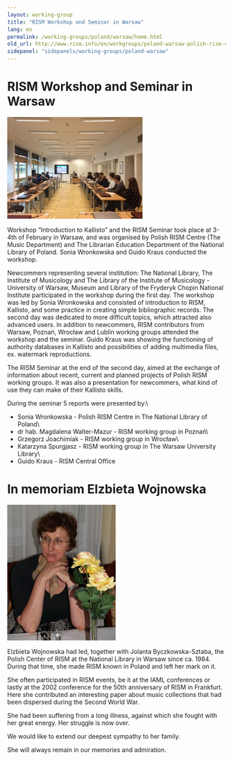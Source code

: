 ```yaml
---
layout: working-group
title: "RISM Workshop and Seminar in Warsaw"
lang: en
permalink: /working-groups/poland/warsaw/home.html
old_url: http://www.rism.info/en/workgroups/poland-warsaw-polish-rism-center-national-library-of-poland/home.html
sidepanel: "sidepanels/working-groups/poland-warsaw"
---
```


# RISM Workshop and Seminar in Warsaw

 ![](/resources-old-website/workgroups-images/csm_IMG_0930_8b75876f82.jpg "IMG 0930")

Workshop “Introduction to Kallisto” and the RISM Seminar took place at 3-4th of February in Warsaw, and was organised by Polish RISM Centre (The Music Department) and The Librarian Education Department of the National Library of Poland. Sonia Wronkowska and Guido Kraus conducted the workshop.


Newcommers representing several institution: The National Library, The Institute of Musicology and The Library of the Institute of Musicology - University of Warsaw, Museum and Library of the Fryderyk Chopin National Institute participated in the workshop during the first day. The workshop was led by Sonia Wronkowska and consisted of introduction to RISM, Kallisto, and some practice in creating simple bibliographic records. The second day was dedicated to more difficult topics, which attracted also advanced users. In addition to newcommers, RISM contributors from Warsaw, Poznań, Wrocław and Lublin working groups attended the workshop and the seminar. Guido Kraus was showing the functioning of authority databases in Kallisto and possibilities of adding multimedia files, ex. watermark reproductions.


The RISM Seminar at the end of the second day, aimed at the exchange of information about recent, current and planned projects of Polish RISM working groups. It was also a presentation for newcommers, what kind of use they can make of their Kallisto skills.


During the seminar 5 reports were presented by:\
- Sonia Wronkowska - Polish RISM Centre in The National Library of Poland\
- dr hab. Magdalena Walter-Mazur - RISM working group in Poznań\
- Grzegorz Joachimiak - RISM working group in Wrocław\
- Katarzyna Spurgjasz - RISM working group in The Warsaw University Library\
- Guido Kraus - RISM Central Office


# In memoriam Elzbieta Wojnowska

 ![](/resources-old-website/workgroups-images/csm_Wojnowska_a745b05706.jpg "Wojnowska")

Elzbieta Wojnowska had led, together with Jolanta Byczkowska-Sztaba, the Polish Center of RISM at the National Library in Warsaw since ca. 1984. During that time, she made RISM known in Poland and left her mark on it.

She often participated in RISM events, be it at the IAML conferences or lastly at the 2002 conference for the 50th anniversary of RISM in Frankfurt. Here she contributed an interesting paper about music collections that had been dispersed during the Second World War.

She had been suffering from a long illness, against which she fought with her great energy. Her struggle is now over.

We would like to extend our deepest sympathy to her family.

She will always remain in our memories and admiration.
